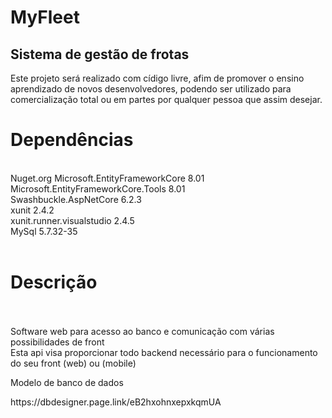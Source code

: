 <h1> MyFleet </h1> 
<h2> Sistema de gestão de frotas </h2> 

Este projeto será realizado com cídigo livre, afim de promover o ensino aprendizado de novos desenvolvedores, podendo ser utilizado para comercialização total ou em partes por qualquer pessoa que assim desejar. <br>


<h1> Dependências </h1>  <br>
Nuget.org 
Microsoft.EntityFrameworkCore                     8.01 <br>
Microsoft.EntityFrameworkCore.Tools               8.01 <br>
Swashbuckle.AspNetCore                            6.2.3 <br>
xunit                                             2.4.2 <br>
xunit.runner.visualstudio                         2.4.5 <br>
MySql                                             5.7.32-35 <br>
 <br>
<h1> Descrição </h1> <br>
 <br>
Software web para acesso ao banco e comunicação com várias possibilidades de front <br>
Esta api visa proporcionar todo backend necessário para o funcionamento do seu front (web) ou (mobile) <br>

Modelo de banco de dados
<link> https://dbdesigner.page.link/eB2hxohnxepxkqmUA
